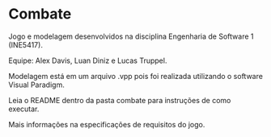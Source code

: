 # Combate
Jogo e modelagem desenvolvidos na disciplina Engenharia de Software 1 (INE5417).

Equipe: Alex Davis, Luan Diniz e Lucas Truppel.



Modelagem está em um arquivo .vpp pois foi realizada utilizando o software Visual Paradigm.

Leia o README dentro da pasta combate para instruções de como executar.

Mais informações na especificações de requisitos do jogo.
